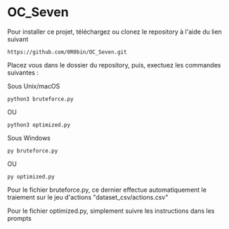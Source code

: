 # OC_Seven
Pour installer ce projet, téléchargez ou clonez le repository à l'aide du lien suivant
```
https://github.com/0R0bin/OC_Seven.git
```
Placez vous dans le dossier du repository, puis, exectuez les commandes suivantes :

Sous Unix/macOS
```
python3 bruteforce.py
```
OU
```
python3 optimized.py
```

Sous Windows
```
py bruteforce.py
```
OU
```
py optimized.py
```
Pour le fichier bruteforce.py, ce dernier effectue automatiquement le traiement sur le jeu d'actions "dataset_csv/actions.csv"

Pour le fichier optimized.py, simplement suivre les instructions dans les prompts